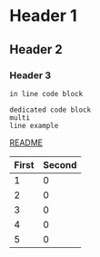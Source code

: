 # Header 1

## Header 2

### Header 3

` in line code block `

```
dedicated code block
multi
line example
```

[README]("../README.md")

| First | Second |
|---|---|
| 1 | 0 |
| 2 | 0 |
| 3 | 0 |
| 4 | 0 |
| 5 | 0 |
